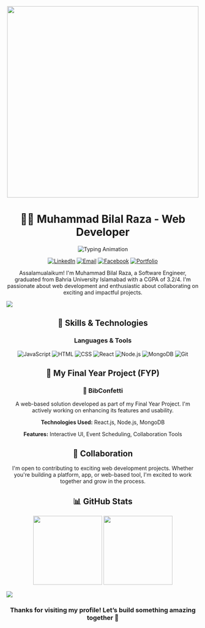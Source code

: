 <!-- Profile Banner with a professional animation -->
<p align="center">
  <img src="https://cdn.dribbble.com/users/730703/screenshots/6581243/avento.gif" width="500" />
</p>

<h1 align="center">👨‍💻 Muhammad Bilal Raza - Web Developer</h1>
<p align="center">
  <img src="https://readme-typing-svg.demolab.com?font=Fira+Code&weight=600&size=22&duration=2000&pause=500&color=4169e1&center=true&width=500&lines=Clean+Code+%7C+Eager+Learner;Open+to+Collaborations+%F0%9F%9A%80" alt="Typing Animation">
</p>


<p align="center">
  <a href="https://www.linkedin.com/in/m-bilalraza/"><img src="https://img.shields.io/badge/LinkedIn-0077B5?style=for-the-badge&logo=linkedin&logoColor=white" alt="LinkedIn" /></a>
  <a href="mailto:bilalraza9170@gmail.com"><img src="https://img.shields.io/badge/Gmail-D14836?style=for-the-badge&logo=gmail&logoColor=white" alt="Email" /></a>
  <a href="https://facebook.com/profile.php?id=100046168870940&mibextid=ZbWKwL"><img src="https://img.shields.io/badge/Facebook-%231877F2?style=for-the-badge&logo=facebook&logoColor=white" alt="Facebook" /></a>
  <a href="https://portfolio-tau-dun-64.vercel.app/"><img src="https://img.shields.io/badge/Portfolio-222222?style=for-the-badge&logo=github&logoColor=white" alt="Portfolio" /></a>
</p>

<p align="center">
  Assalamualaikum! I'm Muhammad Bilal Raza, a Software Engineer, graduated from Bahria University Islamabad with a CGPA of 3.2/4. I'm passionate about web development and enthusiastic about collaborating on exciting and impactful projects.
</p>

<!-- Divider -->
<img src="https://user-images.githubusercontent.com/73097560/115834477-dbab4500-a447-11eb-908a-139a6edaec5c.gif">

<!-- Skills Section -->
<h2 align="center">🚀 Skills & Technologies</h2>

<h3 align="center">Languages & Tools</h3>
<p align="center">
  <img src="https://img.shields.io/badge/JavaScript-F7DF1E?style=for-the-badge&logo=javascript&logoColor=black" alt="JavaScript" />
  <img src="https://img.shields.io/badge/HTML5-E34F26?style=for-the-badge&logo=html5&logoColor=white" alt="HTML" />
  <img src="https://img.shields.io/badge/CSS3-1572B6?style=for-the-badge&logo=css3&logoColor=white" alt="CSS" />
  <img src="https://img.shields.io/badge/React-61DAFB?style=for-the-badge&logo=react&logoColor=black" alt="React" />
  <img src="https://img.shields.io/badge/Node.js-339933?style=for-the-badge&logo=node.js&logoColor=white" alt="Node.js" />
  <img src="https://img.shields.io/badge/MongoDB-47A248?style=for-the-badge&logo=mongodb&logoColor=white" alt="MongoDB" />
  <img src="https://img.shields.io/badge/Git-F05032?style=for-the-badge&logo=git&logoColor=white" alt="Git" />
</p>

<!-- Projects Section -->
<h2 align="center">📌 My Final Year Project (FYP)</h2>
<h3 align="center">🎉 BibConfetti</h3>
<p align="center">
  A web-based solution developed as part of my Final Year Project. I'm actively working on enhancing its features and usability.
</p>
<p align="center">
  <b>Technologies Used:</b> React.js, Node.js, MongoDB
</p>
<p align="center">
  <b>Features:</b> Interactive UI, Event Scheduling, Collaboration Tools
</p>

<!-- Contribution Section -->
<h2 align="center">🤝 Collaboration</h2>
<p align="center">
  I'm open to contributing to exciting web development projects. Whether you're building a platform, app, or web-based tool, I'm excited to work together and grow in the process.
</p>

<!-- GitHub Stats Section -->
<h2 align="center">📊 GitHub Stats</h2>
<p align="center">
  <img src="https://github-readme-stats-eight-theta.vercel.app/api?username=bilalraza9170&show_icons=true&theme=tokyonight&include_all_commits=true&count_private=true" height="180em" />
  <img src="https://github-readme-stats-eight-theta.vercel.app/api/top-langs/?username=bilalraza9170&layout=compact&langs_count=8&theme=tokyonight" height="180em" />
</p>

<!-- Footer -->
<img src="https://user-images.githubusercontent.com/73097560/115834477-dbab4500-a447-11eb-908a-139a6edaec5c.gif">

<h3 align="center">Thanks for visiting my profile! Let’s build something amazing together 🚀</h3>
